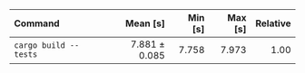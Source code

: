 | Command | Mean [s] | Min [s] | Max [s] | Relative |
|:---|---:|---:|---:|---:|
| `cargo build --tests` | 7.881 ± 0.085 | 7.758 | 7.973 | 1.00 |
